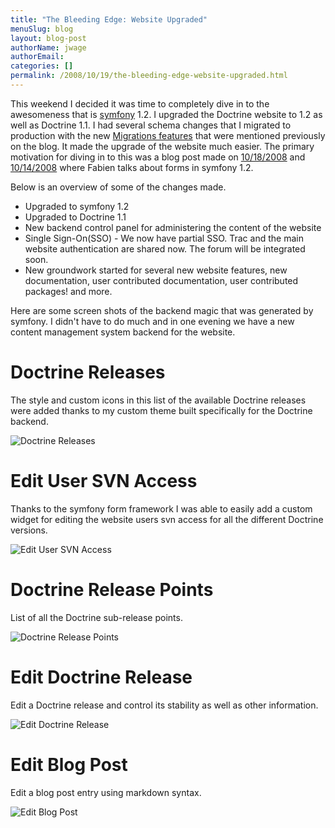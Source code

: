```yaml
---
title: "The Bleeding Edge: Website Upgraded"
menuSlug: blog
layout: blog-post
authorName: jwage
authorEmail:
categories: []
permalink: /2008/10/19/the-bleeding-edge-website-upgraded.html
---
```

This weekend I decided it was time to completely dive in to the
awesomeness that is [symfony](http://www.symfony-project.com) 1.2. I
upgraded the Doctrine website to 1.2 as well as Doctrine 1.1. I had
several schema changes that I migrated to production with the new
[Migrations
features](http://www.doctrine-project.org/blog/new-to-migrations-in-1-1)
that were mentioned previously on the blog. It made the upgrade of the
website much easier. The primary motivation for diving in to this was a
blog post made on
[10/18/2008](http://www.symfony-project.org/blog/2008/10/18/spice-up-your-forms-with-some-nice-widgets-and-validators)
and
[10/14/2008](http://www.symfony-project.org/blog/2008/10/14/new-in-symfony-1-2-make-your-choice)
where Fabien talks about forms in symfony 1.2.

Below is an overview of some of the changes made.

-   Upgraded to symfony 1.2
-   Upgraded to Doctrine 1.1
-   New backend control panel for administering the content of the
    website
-   Single Sign-On(SSO) - We now have partial SSO. Trac and the main
    website authentication are shared now. The forum will be integrated
    soon.
-   New groundwork started for several new website features, new
    documentation, user contributed documentation, user contributed
    packages! and more.

Here are some screen shots of the backend magic that was generated by
symfony. I didn't have to do much and in one evening we have a new
content management system backend for the website.

Doctrine Releases
=================

The style and custom icons in this list of the available Doctrine
releases were added thanks to my custom theme built specifically for the
Doctrine backend.

![Doctrine Releases
](http://www.doctrine-project.com/uploads/assets/api_release_list.png)

Edit User SVN Access
====================

Thanks to the symfony form framework I was able to easily add a custom
widget for editing the website users svn access for all the different
Doctrine versions.

![Edit User SVN Access
](http://www.doctrine-project.com/uploads/assets/edit_user_svn_access.png)

Doctrine Release Points
=======================

List of all the Doctrine sub-release points.

![Doctrine Release Points
](http://www.doctrine-project.com/uploads/assets/api_release_points_list.png)

Edit Doctrine Release
=====================

Edit a Doctrine release and control its stability as well as other
information.

![Edit Doctrine Release
](http://www.doctrine-project.com/uploads/assets/edit_api_release.png)

Edit Blog Post
==============

Edit a blog post entry using markdown syntax.

![Edit Blog
Post](http://www.doctrine-project.com/uploads/assets/edit_blog_post.png)
